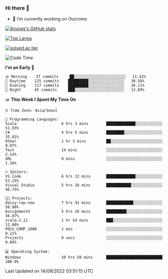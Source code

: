 ### Hi there 👋

- 🔭 I’m currently working on Ourcoms

<!--
**Rhange/Rhange** is a ✨ _special_ ✨ repository because its `README.md` (this file) appears on your GitHub profile.

Here are some ideas to get you started:

- 🌱 I’m currently learning ...
- 👯 I’m looking to collaborate on ...
- 🤔 I’m looking for help with ...
- 💬 Ask me about ...
- 📫 How to reach me: ...
- 😄 Pronouns: ...
- ⚡ Fun fact: ...
-->

[![Anurag's GitHub stats](https://github-readme-stats.vercel.app/api?username=rhange&show_icons=true&theme=gruvbox)](https://github.com/anuraghazra/github-readme-stats)

[![Top Langs](https://github-readme-stats.vercel.app/api/top-langs/?username=rhange&layout=compact&theme=gruvbox)](https://github.com/anuraghazra/github-readme-stats)

[![solved.ac tier](http://mazassumnida.wtf/api/generate_badge?boj=rhange0511)](https://solved.ac/rhange0511)

  <!--START_SECTION:waka-->
![Code Time](http://img.shields.io/badge/Code%20Time-521%20hrs%2051%20mins-blue)

**I'm an Early 🐤** 

```text
🌞 Morning    37 commits     ██░░░░░░░░░░░░░░░░░░░░░░░   11.42% 
🌆 Daytime    125 commits    █████████░░░░░░░░░░░░░░░░   38.58% 
🌃 Evening    117 commits    █████████░░░░░░░░░░░░░░░░   36.11% 
🌙 Night      45 commits     ███░░░░░░░░░░░░░░░░░░░░░░   13.89%

```


📊 **This Week I Spent My Time On** 

```text
⌚︎ Time Zone: Asia/Seoul

💬 Programming Languages: 
Scala                    6 hrs 3 mins        █████████████░░░░░░░░░░░░   51.93% 
C#                       4 hrs 5 mins        ████████░░░░░░░░░░░░░░░░░   35.01% 
Other                    1 hr 3 mins         ██░░░░░░░░░░░░░░░░░░░░░░░   9.07% 
Text                     14 mins             ░░░░░░░░░░░░░░░░░░░░░░░░░   2.14% 
XML                      9 mins              ░░░░░░░░░░░░░░░░░░░░░░░░░   1.34%

🔥 Editors: 
VS Code                  6 hrs 12 mins       █████████████░░░░░░░░░░░░   53.25% 
Visual Studio            5 hrs 26 mins       ███████████░░░░░░░░░░░░░░   46.75%

🐱‍💻 Projects: 
daisy-rap-new            7 hrs 41 mins       ████████████░░░░░░░░░░░░░   50.98% 
Assignment4              5 hrs 26 mins       █████████░░░░░░░░░░░░░░░░   36.07% 
scala-2.11               1 hr 54 mins        ███░░░░░░░░░░░░░░░░░░░░░░   12.66% 
POCU_COMP_1000           1 min               ░░░░░░░░░░░░░░░░░░░░░░░░░   0.22% 
Projects                 0 secs              ░░░░░░░░░░░░░░░░░░░░░░░░░   0.04%

💻 Operating System: 
Windows                  10 hrs 50 mins      █████████████████████████   100.0%

```


 Last Updated on 14/08/2022 03:51:15 UTC
<!--END_SECTION:waka-->
